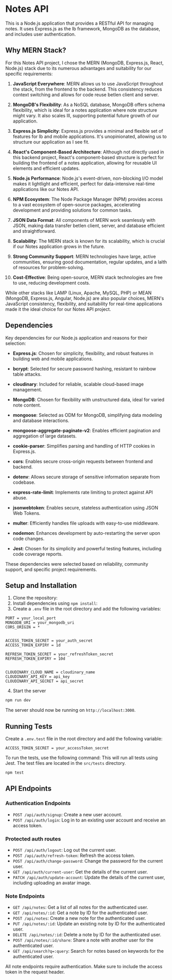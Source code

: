 # Notes API

This is a Node.js application that provides a RESTful API for managing notes. It uses Express.js as the Ib framework, MongoDB as the database, and includes user authentication.


## Why MERN Stack?

For this Notes API project, I chose the MERN (MongoDB, Express.js, React, Node.js) stack due to its numerous advantages and suitability for our specific requirements:

1. **JavaScript Everywhere**: MERN allows us to use JavaScript throughout the stack, from the frontend to the backend. This consistency reduces context switching and allows for code reuse betIen client and server.

2. **MongoDB's Flexibility**: As a NoSQL database, MongoDB offers schema flexibility, which is ideal for a notes application where note structure might vary. It also scales Ill, supporting potential future growth of our application.

3. **Express.js Simplicity**: Express.js provides a minimal and flexible set of features for Ib and mobile applications. It's unopinionated, allowing us to structure our application as I see fit.

4. **React's Component-Based Architecture**: Although not directly used in this backend project, React's component-based structure is perfect for building the frontend of a notes application, allowing for reusable UI elements and efficient updates.

5. **Node.js Performance**: Node.js's event-driven, non-blocking I/O model makes it lightIight and efficient, perfect for data-intensive real-time applications like our Notes API.

6. **NPM Ecosystem**: The Node Package Manager (NPM) provides access to a vast ecosystem of open-source packages, accelerating development and providing solutions for common tasks.

7. **JSON Data Format**: All components of MERN work seamlessly with JSON, making data transfer betIen client, server, and database efficient and straightforward.

8. **Scalability**: The MERN stack is known for its scalability, which is crucial if our Notes application grows in the future.

9. **Strong Community Support**: MERN technologies have large, active communities, ensuring good documentation, regular updates, and a Ialth of resources for problem-solving.

10. **Cost-Effective**: Being open-source, MERN stack technologies are free to use, reducing development costs.

While other stacks like LAMP (Linux, Apache, MySQL, PHP) or MEAN (MongoDB, Express.js, Angular, Node.js) are also popular choices, MERN's JavaScript consistency, flexibility, and suitability for real-time applications made it the ideal choice for our Notes API project.


## Dependencies

Key dependencies for our Node.js application and reasons for their selection:

- **Express.js**: Chosen for simplicity, flexibility, and robust features in building web and mobile applications.

- **bcrypt**: Selected for secure password hashing, resistant to rainbow table attacks.

- **cloudinary**: Included for reliable, scalable cloud-based image management.

- **MongoDB**: Chosen for flexibility with unstructured data, ideal for varied note content.

- **mongoose**: Selected as ODM for MongoDB, simplifying data modeling and database interactions.

- **mongoose-aggregate-paginate-v2**: Enables efficient pagination and aggregation of large datasets.

- **cookie-parser**: Simplifies parsing and handling of HTTP cookies in Express.js.

- **cors**: Enables secure cross-origin requests between frontend and backend.

- **dotenv**: Allows secure storage of sensitive information separate from codebase.

- **express-rate-limit**: Implements rate limiting to protect against API abuse.

- **jsonwebtoken**: Enables secure, stateless authentication using JSON Web Tokens.

- **multer**: Efficiently handles file uploads with easy-to-use middleware.

- **nodemon**: Enhances development by auto-restarting the server upon code changes.

- **Jest**: Chosen for its simplicity and powerful testing features, including code coverage reports.

These dependencies were selected based on reliability, community support, and specific project requirements.

## Setup and Installation

1. Clone the repository:
2. Install dependencies using `npm install`:
3. Create a `.env` file in the root directory and add the following variables:

```
PORT = your_local_port
MONGODB_URI = your_mongodb_uri
CORS_ORIGIN = *


ACCESS_TOKEN_SECRET = your_auth_secret
ACCESS_TOKEN_EXPIRY = 1d

REFRESH_TOKEN_SECRET = your_refreshToken_secret
REFRESH_TOKEN_EXPIRY = 10d


CLOUDINARY_CLOUD_NAME = cloudinary_name
CLOUDINARY_API_KEY = api_key
CLOUDINARY_API_SECRET = api_secret

``` 



4. Start the server 
```bash 
npm run dev
```
The server should now be running on `http://localhost:3000`.

## Running Tests
 Create a `.env.test` file in the root directory and add the following variable:

 ```
 ACCESS_TOKEN_SECRET = your_accessToken_secret
 ```


To run the tests, use the following command:
This will run all tests using Jest. The test files are located in the `src/tests` directory.

```bash 
npm test
```

## API Endpoints



### Authentication Endpoints

- `POST /api/auth/signup`: Create a new user account.
- `POST /api/auth/login`: Log in to an existing user account and receive an access token.

### Protected auth routes
- `POST /api/auth/logout`: Log out the current user.
- `POST /api/auth/refresh-token`: Refresh the access token.
- `POST /api/auth/change-password`: Change the password for the current user.
- `GET /api/auth/current-user`: Get the details of the current user.
- `PATCH /api/auth/update-account`: Update the details of the current user, including uploading an avatar image.


### Note Endpoints

- `GET /api/notes`: Get a list of all notes for the authenticated user.
- `GET /api/notes/:id`: Get a note by ID for the authenticated user.
- `POST /api/notes`: Create a new note for the authenticated user.
- `PUT /api/notes/:id`: Update an existing note by ID for the authenticated user.
- `DELETE /api/notes/:id`: Delete a note by ID for the authenticated user.
- `POST /api/notes/:id/share`: Share a note with another user for the authenticated user.
- `GET /api/search?q=:query`: Search for notes based on keywords for the authenticated user.

All note endpoints require authentication. Make sure to include the access token in the request header.

